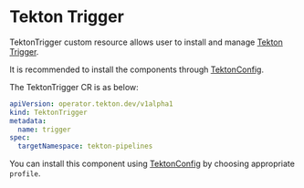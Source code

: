 # Tekton Trigger

TektonTrigger custom resource allows user to install and manage [Tekton Trigger][trigger]. 

It is recommended to install the components through [TektonConfig](./TektonConfig.md).

The TektonTrigger CR is as below:
```yaml
apiVersion: operator.tekton.dev/v1alpha1
kind: TektonTrigger
metadata:
  name: trigger
spec:
  targetNamespace: tekton-pipelines
```
You can install this component using [TektonConfig](./TektonConfig.md) by choosing appropriate `profile`.

[trigger]:https://github.com/tektoncd/triggers
